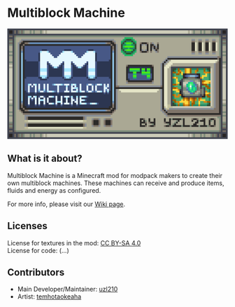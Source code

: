 # Multiblock Machine
![Banner](/images/banner_x4.png)
## What is it about?
Multiblock Machine is a Minecraft mod for modpack makers to create their own multiblock machines. These machines can receive and produce items, fluids and energy as configured.

For more info, please visit our [Wiki page](https://github.com/yzl210/MultiblockMachine/wiki).

## Licenses
License for textures in the mod: [CC BY-SA 4.0](https://creativecommons.org/licenses/by-sa/4.0/)<br>
License for code: (...)

## Contributors
- Main Developer/Maintainer: [uzl210](https://github.com/yzl210)
- Artist: [temhotaokeaha](https://github.com/temhotaokeaha)
